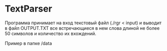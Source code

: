 # TextParser
Программа принимает на вход текстовый файл (./rgr < input) и выводит в файл OUTPUT.TXT все встречающиеся в нем слова длиной не более 50 символов и количество их вхождений.

Пример в папке /data
